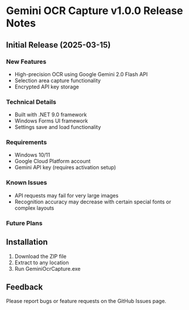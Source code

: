 # Gemini OCR Capture v1.0.0 Release Notes

## Initial Release (2025-03-15)

### New Features
- High-precision OCR using Google Gemini 2.0 Flash API
- Selection area capture functionality
- Encrypted API key storage

### Technical Details
- Built with .NET 9.0 framework
- Windows Forms UI framework
- Settings save and load functionality

### Requirements
- Windows 10/11
- Google Cloud Platform account
- Gemini API key (requires activation setup)

### Known Issues
- API requests may fail for very large images
- Recognition accuracy may decrease with certain special fonts or complex layouts

### Future Plans

## Installation
1. Download the ZIP file
2. Extract to any location
3. Run GeminiOcrCapture.exe

## Feedback
Please report bugs or feature requests on the GitHub Issues page. 
